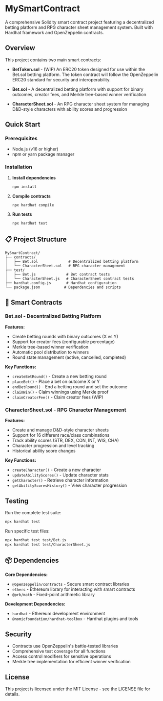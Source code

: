 # MySmartContract

A comprehensive Solidity smart contract project featuring a decentralized betting platform and RPG character sheet management system. Built with Hardhat framework and OpenZeppelin contracts.

## Overview

This project contains two main smart contracts:
- **BetToken.sol** - (WIP) An ERC20 token designed for use within the Bet.sol betting platform. The token contract will follow the OpenZeppelin ERC20 standard for security and interoperability.

- **Bet.sol** - A decentralized betting platform with support for binary outcomes, creator fees, and Merkle tree-based winner verification
- **CharacterSheet.sol** - An RPG character sheet system for managing D&D-style characters with ability scores and progression

## Quick Start

### Prerequisites

- Node.js (v16 or higher)
- npm or yarn package manager

### Installation

1. **Install dependencies**
   ```bash
   npm install
   ```

2. **Compile contracts**
   ```bash
   npx hardhat compile
   ```

3. **Run tests**
   ```bash
   npx hardhat test
   ```

## 📋 Project Structure

```
MySmartContract/
├── contracts/
│   ├── Bet.sol              # Decentralized betting platform
│   └── CharacterSheet.sol   # RPG character management
├── test/
│   ├── Bet.js              # Bet contract tests
│   └── CharacterSheet.js   # CharacterSheet contract tests
├── hardhat.config.js       # Hardhat configuration
└── package.json           # Dependencies and scripts
```

## 🔧 Smart Contracts

### Bet.sol - Decentralized Betting Platform

**Features:**
- Create betting rounds with binary outcomes (X vs Y)
- Support for creator fees (configurable percentage)
- Merkle tree-based winner verification
- Automatic pool distribution to winners
- Round state management (active, cancelled, completed)

**Key Functions:**
- `createBetRound()` - Create a new betting round
- `placeBet()` - Place a bet on outcome X or Y
- `endBetRound()` - End a betting round and set the outcome
- `claimWin()` - Claim winnings using Merkle proof
- `claimCreatorFee()` - Claim creator fees (WIP)

### CharacterSheet.sol - RPG Character Management

**Features:**
- Create and manage D&D-style character sheets
- Support for 16 different race/class combinations
- Track ability scores (STR, DEX, CON, INT, WIS, CHA)
- Character progression and level tracking
- Historical ability score changes

**Key Functions:**
- `createCharacter()` - Create a new character
- `updateAbilityScores()` - Update character stats
- `getCharacter()` - Retrieve character information
- `getAbilityScoresHistory()` - View character progression

## Testing

Run the complete test suite:

```bash
npx hardhat test
```

Run specific test files:

```bash
npx hardhat test test/Bet.js
npx hardhat test test/CharacterSheet.js
```

## 📦 Dependencies

**Core Dependencies:**
- `@openzeppelin/contracts` - Secure smart contract libraries
- `ethers` - Ethereum library for interacting with smart contracts
- `@prb/math` - Fixed-point arithmetic library

**Development Dependencies:**
- `hardhat` - Ethereum development environment
- `@nomicfoundation/hardhat-toolbox` - Hardhat plugins and tools

## Security

- Contracts use OpenZeppelin's battle-tested libraries
- Comprehensive test coverage for all functions
- Access control modifiers for sensitive operations
- Merkle tree implementation for efficient winner verification

## License

This project is licensed under the MIT License - see the LICENSE file for details.

